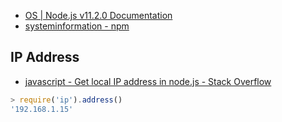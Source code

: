 - [OS | Node.js v11.2.0 Documentation](https://nodejs.org/api/os.html#os_os_networkinterfaces)
- [systeminformation - npm](https://www.npmjs.com/package/systeminformation)

## IP Address

- [javascript - Get local IP address in node.js - Stack Overflow](https://stackoverflow.com/questions/3653065/get-local-ip-address-in-node-js)

~~~js
> require('ip').address()
'192.168.1.15'
~~~